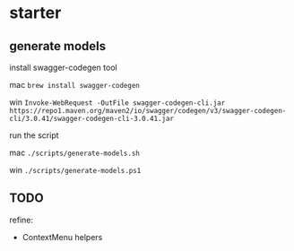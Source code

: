 # starter

## generate models

install swagger-codegen tool

mac
`brew install swagger-codegen`

win
`Invoke-WebRequest -OutFile swagger-codegen-cli.jar https://repo1.maven.org/maven2/io/swagger/codegen/v3/swagger-codegen-cli/3.0.41/swagger-codegen-cli-3.0.41.jar`

run the script

mac
`./scripts/generate-models.sh`

win
`./scripts/generate-models.ps1`

## TODO

refine:

- ContextMenu helpers
